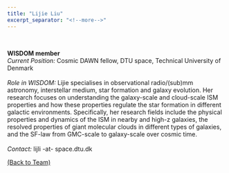 ```yaml
---
title: "Lijie Liu"
excerpt_separator: "<!--more-->"
---
```

<figure style="width: 150px" class="align-left"><a href="{{ site.baseurl }}{{page.url}}">
  <img src="{{ site.url }}{{ site.baseurl }}/assets/images/LijieLiu.jpeg" alt=""></a>
</figure>
<br>
<b>WISDOM member</b><br>
<i>Current Position:</i> Cosmic DAWN fellow, DTU space, Technical University of Denmark<br>
<!--more-->
<br>
<i>Role in WISDOM:</i> Lijie specialises in observational radio/(sub)mm astronomy, interstellar medium, star formation and galaxy evolution. Her research focuses on understanding the galaxy-scale and cloud-scale ISM properties and how these properties regulate the star formation in different galactic environments. Specifically, her research fields include the physical properties and dynamics of the ISM in nearby and high-z galaxies, the resolved properties of giant molecular clouds in different types of galaxies, and the SF-law from GMC-scale to galaxy-scale over cosmic time.
<br><br>
<i>Contact:</i> lijli -at- space.dtu.dk<br>


<a href="{{ site.url }}{{ site.baseurl }}/team/">(Back to Team)</a>